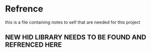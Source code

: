 # Refrence

this is a file containing notes to self that are needed for this project

## NEW HID LIBRARY NEEDS TO BE FOUND AND REFRENCED HERE
